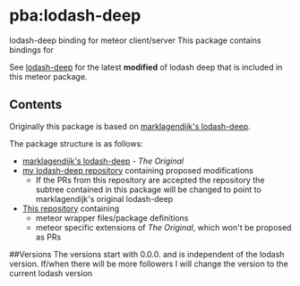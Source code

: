 # pba:lodash-deep
lodash-deep binding for meteor client/server
This package contains bindings for 

See [lodash-deep](https://github.com/paulbalomiri/lodash-deep) for 
the latest **modified** of lodash deep that is included in this meteor package.

## Contents
Originally this package is based on [marklagendijk's lodash-deep](https://github.com/marklagendijk/lodash-deep).

The package structure is as follows:
* [marklagendijk's lodash-deep](https://github.com/marklagendijk/lodash-deep) - *The Original*
* [my lodash-deep repository](https://github.com/paulbalomiri/lodash-deep) containing proposed modifications
  * If the PRs from this repository are accepted the repository the subtree contained in this package will be
    changed to point to marklagendijk's original lodash-deep
* [This repository](https://github.com/paulbalomiri/meteor-lodash-deep) containing
  * meteor wrapper files/package definitions
  * meteor specific extensions of *The Original*, which won't be proposed as PRs
  
##Versions
The versions start with 0.0.0. and is independent of the lodash version.
If/when there will be more followers I will change the version to the current lodash version
